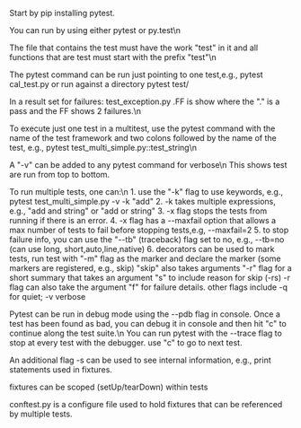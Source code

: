 Start by pip installing pytest.

You can run by using either pytest or py.test\n

The file that contains the test must have the work "test" in it and all functions that are test must start with the prefix "test"\n

The pytest command can be run just pointing to one test,e.g., pytest cal_test.py or run against a directory pytest test/

In a result set for failures: test_exception.py .FF  is show where the "." is a pass and the FF shows 2 failures.\n

To execute just one test in a multitest, use the pytest command with the name of the test framework and two colons followed by the name of the test, e.g., pytest test_multi_simple.py::test_string\n

A "-v" can be added to any pytest command for verbose\n
This shows test are run from top to bottom.

To run multiple tests, one can:\n
    1. use the "-k" flag to use keywords, e.g., pytest test_multi_simple.py -v -k "add"
    2. -k takes multiple expressions, e.g., "add and string" or "add or string"
    3. -x flag stops the tests from running if there is an error.
    4. -x flag has a --maxfail option that allows a max number of tests to fail before stopping tests,e.g, --maxfail=2
    5. to stop failure info, you can use the "--tb" (traceback) flag set to no, e.g., --tb=no (can use long, short,auto,line,native)
    6. decorators can be used to mark tests, run test with "-m" flag as the marker and declare the marker (some markers are registered, e.g., skip)
        "skip" also takes arguments "-r" flag for a short summary that takes an argument "s" to include reason for skip (-rs)
        -r flag can also take the argument "f" for failure details.
        other flags include -q for quiet; -v verbose
        
Pytest can be run in debug mode using the --pdb flag in console. Once a test has been found as bad, you can debug it in console and then hit "c" to continue along the test suite.\n
You can run pytest with the --trace flag to stop at every test with the debugger. use "c" to go to next test.

An additional flag -s can be used to see internal information, e.g., print statements used in fixtures. 

fixtures can be scoped (setUp/tearDown) within tests

conftest.py is a configure file used to hold fixtures that can be referenced by multiple tests.



    
    
